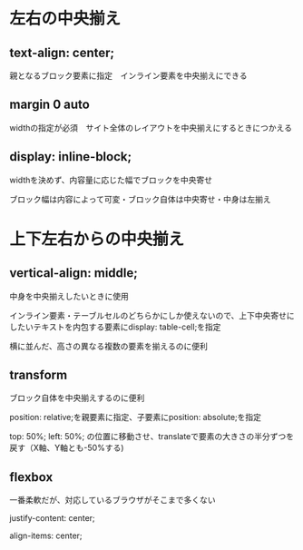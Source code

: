 # 左右の中央揃え

## text-align: center;

親となるブロック要素に指定　インライン要素を中央揃えにできる

## margin 0 auto

widthの指定が必須　サイト全体のレイアウトを中央揃えにするときにつかえる

## display: inline-block;

widthを決めず、内容量に応じた幅でブロックを中央寄せ

ブロック幅は内容によって可変・ブロック自体は中央寄せ・中身は左揃え

# 上下左右からの中央揃え

## vertical-align: middle;

中身を中央揃えしたいときに使用

インライン要素・テーブルセルのどちらかにしか使えないので、上下中央寄せにしたいテキストを内包する要素にdisplay: table-cell;を指定

横に並んだ、高さの異なる複数の要素を揃えるのに便利

## transform

ブロック自体を中央揃えするのに便利

position: relative;を親要素に指定、子要素にposition: absolute;を指定

top: 50%; left: 50%; の位置に移動させ、translateで要素の大きさの半分ずつを戻す（X軸、Y軸とも-50%する)


## flexbox

一番柔軟だが、対応しているブラウザがそこまで多くない

justify-content: center;

align-items: center;













